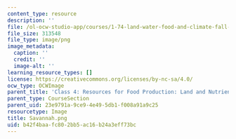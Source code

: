 ```yaml
---
content_type: resource
description: ''
file: /ol-ocw-studio-app/courses/1-74-land-water-food-and-climate-fall-2020/b42f4baafc802bb5ac16b24a3eff73bc_Savannah.png
file_size: 313548
file_type: image/png
image_metadata:
  caption: ''
  credit: ''
  image-alt: ''
learning_resource_types: []
license: https://creativecommons.org/licenses/by-nc-sa/4.0/
ocw_type: OCWImage
parent_title: 'Class 4: Resources for Food Production: Land and Nutrients'
parent_type: CourseSection
parent_uid: 23e9791a-9ce9-4e49-5db1-f008a91a9c25
resourcetype: Image
title: Savannah.png
uid: b42f4baa-fc80-2bb5-ac16-b24a3eff73bc
---
```

